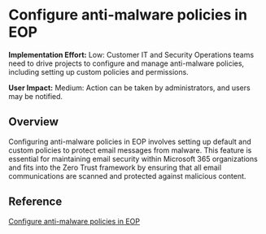 # Configure anti-malware policies in EOP

**Implementation Effort:** Low: Customer IT and Security Operations teams need to drive projects to configure and manage anti-malware policies, including setting up custom policies and permissions.

**User Impact:** Medium: Action can be taken by administrators, and users may be notified.

## Overview
Configuring anti-malware policies in EOP involves setting up default and custom policies to protect email messages from malware. This feature is essential for maintaining email security within Microsoft 365 organizations and fits into the Zero Trust framework by ensuring that all email communications are scanned and protected against malicious content.

## Reference
[Configure anti-malware policies in EOP](https://learn.microsoft.com/en-us/defender-office-365/anti-malware-policies-configure)
